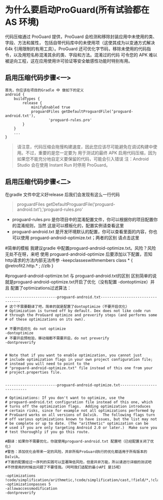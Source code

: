 # 为什么要启动ProGuard(所有试验都在AS 环境)
代码压缩通过 ProGuard 提供，ProGuard 会检测和移除封装应用中未使用的类、字段、方法和属性，
包括自带代码库中的未使用项（这使其成为以变通方式解决 64k 引用限制的有用工具）。ProGuard
还可优化字节码，移除未使用的代码指令，以及用短名称混淆其余的类、字段和方法。混淆过的代码
可令您的 APK 难以被逆向工程，这在应用使用许可验证等安全敏感性功能时特别有用。

## 启用压缩代码步骤<一>
```
首先，你应该在项目的Gradle 中 做如下的定义
android {
    buildTypes {
        release {
            minifyEnabled true
            proguardFiles getDefaultProguardFile(‘proguard-android.txt'),
                    'proguard-rules.pro'
        }
    }
    ...
}
```

>请注意，代码压缩会拖慢构建速度，因此您应该尽可能避免在调试构建中使用。不过，重要的是您一定要为
>用于测试的最终 APK 启用代码压缩，因为如果您不能充分地自定义要保留的代码，可能会引入错误
>注：Android Studio 会在使用 Instant Run 时停用 ProGuard。

## 启用压缩代码步骤<二>
在gradle 文件中定义好release 后我们会发现有这么一行代码
>proguardFiles getDefaultProguardFile(‘proguard-android.txt'),'proguard-rules.pro'

* proguard-rules.pro 是你项目中的混淆配置文件，你可以根据你的项目配置你的混淆规则，当然
  这是可以模板化的，配置实例请查看这里
* proguard-android.txt 是开发环境默认的配置，你可以查看里面的内容，你也可以使用
    proguard-android-optimize.txt；两者的区别 请点击这里

#简单的模板
  我建议gradle 中配置proguard-android-optimize.txt。风险？风险无处不在呀，来吧
  使用 proguard-android-optimize 后要添加以下配置，否知http请求的方法内部无法传参
  -keepclasseswithmembers class * {
      @retrofit2.http.* <methods>;  //zlb
  }
  

#proguard-android-optimize.txt 与 proguard-android.txt的区别
  区别简单的说就是proguard-android-optimize.txt开启了优化（没有配置 -dontoptimize）并且
  配置了optimizations过滤算法：
 ```
------------------------proguard-android.txt---------------------------------
# 这个不需要翻译了吧，简单的就是配置了dontoptimize（不要开启优化）
# Optimization is turned off by default. Dex does not like code run
# through the ProGuard optimize and preverify steps (and performs some
# of these optimizations on its own).

# 不要开启优化 do not optimize
-dontoptimize
# 不要开启预校验，移动端都不需要开启，do not preverify
-dontpreverify


# Note that if you want to enable optimization, you cannot just
# include optimization flags in your own project configuration file;
# instead you will need to point to the
# "proguard-android-optimize.txt" file instead of this one from your
# project.properties file.


------------------------proguard-android-optimize.txt---------------------------

# Optimizations: If you don't want to optimize, use the
# proguard-android.txt configuration file instead of this one, which
# turns off the optimization flags.  Adding optimization introduces
# certain risks, since for example not all optimizations performed by
# ProGuard works on all versions of Dalvik.  The following flags turn
# off various optimizations known to have issues, but the list may not
# be complete or up to date. (The "arithmetic" optimization can be
# used if you are only targeting Android 2.0 or later.)  Make sure you
# test thoroughly if you go this route.

#翻译：如果你不需要优化，你就使用proguard-android.txt 配置吧（已经配置关闭了优化)
#警告：添加优化会带来一定的风险，并非所有ProGuard执行的优化都适用于所有版本的Dalvik。
#下面的配置经过一序列的实践可以显著降低风险，但是并非万能，所以请进行详细的测试吧
#不然使用的时候出问题了不要怪我。（呵呵我们适配的最小API 是15呢）

-optimizations !code/simplification/arithmetic,!code/simplification/cast,!field/*,!class/merging/*
-optimizationpasses 5
-allowaccessmodification
-dontpreverify
 ```
 
 


 
